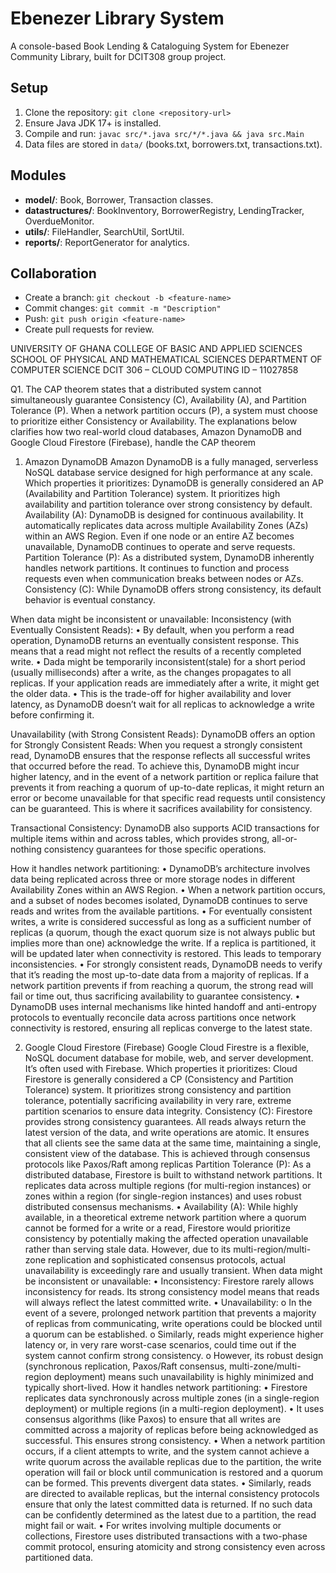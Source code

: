 # Ebenezer Library System

A console-based Book Lending & Cataloguing System for Ebenezer Community Library, built for DCIT308 group project.

## Setup
1. Clone the repository: `git clone <repository-url>`
2. Ensure Java JDK 17+ is installed.
3. Compile and run: `javac src/*.java src/*/*.java && java src.Main`
4. Data files are stored in `data/` (books.txt, borrowers.txt, transactions.txt).

## Modules
- **model/**: Book, Borrower, Transaction classes.
- **datastructures/**: BookInventory, BorrowerRegistry, LendingTracker, OverdueMonitor.
- **utils/**: FileHandler, SearchUtil, SortUtil.
- **reports/**: ReportGenerator for analytics.

## Collaboration
- Create a branch: `git checkout -b <feature-name>`
- Commit changes: `git commit -m "Description"`
- Push: `git push origin <feature-name>`
- Create pull requests for review.


UNIVERSITY OF GHANA
COLLEGE OF BASIC AND APPLIED SCIENCES
SCHOOL OF PHYSICAL AND MATHEMATICAL SCIENCES
DEPARTMENT OF COMPUTER SCIENCE
DCIT 306 – CLOUD COMPUTING
ID – 11027858

Q1. The CAP theorem states that a distributed system cannot simultaneously guarantee Consistency (C), Availability (A), and Partition Tolerance (P). When a network partition occurs (P), a system must choose to prioritize either Consistency or Availability.
The explanations below clarifies how two real-world cloud databases, Amazon DynamoDB and Google Cloud Firestore (Firebase), handle the CAP theorem
1. Amazon DynamoDB
Amazon DynamoDB is a fully managed, serverless NoSQL database service designed for high performance at any scale.
Which properties it prioritizes:
DynamoDB is generally considered an AP (Availability and Partition Tolerance) system. It prioritizes high availability and partition tolerance over strong consistency by default.
Availability (A): DynamoDB is designed for continuous availability. It automatically replicates data across multiple Availability Zones (AZs) within an AWS Region. Even if one node or an entire AZ becomes unavailable, DynamoDB continues to operate and serve requests.
Partition Tolerance (P): As a distributed system, DynamoDB inherently handles network partitions. It continues to function and process requests even when communication breaks between nodes or AZs.
Consistency (C): While DynamoDB offers strong consistency, its default behavior is eventual constancy.

When data might be inconsistent or unavailable:
Inconsistency (with Eventually Consistent Reads):
•	By default, when you perform a read operation, DynamoDB returns an eventually consistent response. This means that a read might not reflect the results of a recently completed write. 
•	Dada might be temporarily inconsistent(stale) for a short period (usually milliseconds) after a write, as the changes propagates to all replicas. If your application reads are immediately after a write, it might get the older data.
•	This is the trade-off for higher availability and lover latency, as DynamoDB doesn’t wait for all replicas to acknowledge a write before confirming it.

Unavailability (with Strong Consistent Reads):
DynamoDB offers an option for Strongly Consistent Reads: When you request a strongly consistent read, DynamoDB ensures that the response reflects all successful writes that occurred before the read.
To achieve this, DynamoDB might incur higher latency, and in the event of a network partition or replica failure that prevents it from reaching a quorum of up-to-date replicas, it might return an error or become unavailable for that specific read requests until consistency can be guaranteed. This is where it sacrifices availability for consistency.

Transactional Consistency: DynamoDB also supports ACID transactions for multiple items within and across tables, which provides strong, all-or-nothing consistency guarantees for those specific operations.

How it handles network partitioning:
•	DynamoDB’s architecture involves data being replicated across three or more storage nodes in different Availability Zones within an AWS Region.
•	When a network partition occurs, and a subset of nodes becomes isolated, DynamoDB continues to serve reads and writes from the available partitions.
•	For eventually consistent writes, a write is considered successful as long as a sufficient number of replicas (a quorum, though the exact quorum size is not always public but implies more than one) acknowledge the write. If a replica is partitioned, it will be updated later when connectivity is restored. This leads to temporary inconsistencies.
•	For strongly consistent reads, DynamoDB needs to verify that it’s reading the most up-to-date data from a majority of replicas. If a network partition prevents if from reaching a quorum, the strong read will fail or time out, thus sacrificing availability to guarantee consistency. 
•	DynamoDB uses internal mechanisms like hinted handoff and anti-entropy protocols to eventually reconcile data across partitions once network connectivity is restored, ensuring all replicas converge to the latest state. 

2. 	Google Cloud Firestore (Firebase)
Google Cloud Firestre is a flexible, NoSQL document database for mobile, web, and server development. It’s often used with Firebase.
Which properties it prioritizes:
Cloud Firestore is generally considered a CP (Consistency and Partition Tolerance) system. It prioritizes strong consistency and partition tolerance, potentially sacrificing availability in very rare, extreme partition scenarios to ensure data integrity.
Consistency (C): Firestore provides strong consistency guarantees. All reads always return the latest version of the data, and write operations are atomic. It ensures that all clients see the same data at the same time, maintaining a single, consistent view of the database. This is achieved through consensus protocols like Paxos/Raft among replicas
Partition Tolerance (P): As a distributed database, Firestore is built to withstand network partitions. It replicates data across multiple regions (for multi-region instances) or zones within a region (for single-region instances) and uses robust distributed consensus mechanisms. 
•	Availability (A): While highly available, in a theoretical extreme network partition where a quorum cannot be formed for a write or a read, Firestore would prioritize consistency by potentially making the affected operation unavailable rather than serving stale data. However, due to its multi-region/multi-zone replication and sophisticated consensus protocols, actual unavailability is exceedingly rare and usually transient.
When data might be inconsistent or unavailable:
•	Inconsistency: Firestore rarely allows inconsistency for reads. Its strong consistency model means that reads will always reflect the latest committed write.
•	Unavailability:
o	In the event of a severe, prolonged network partition that prevents a majority of replicas from communicating, write operations could be blocked until a quorum can be established.
o	Similarly, reads might experience higher latency or, in very rare worst-case scenarios, could time out if the system cannot confirm strong consistency.
o	However, its robust design (synchronous replication, Paxos/Raft consensus, multi-zone/multi-region deployment) means such unavailability is highly minimized and typically short-lived.
How it handles network partitioning:
•	Firestore replicates data synchronously across multiple zones (in a single-region deployment) or multiple regions (in a multi-region deployment).
•	It uses consensus algorithms (like Paxos) to ensure that all writes are committed across a majority of replicas before being acknowledged as successful. This ensures strong consistency.
•	When a network partition occurs, if a client attempts to write, and the system cannot achieve a write quorum across the available replicas due to the partition, the write operation will fail or block until communication is restored and a quorum can be formed. This prevents divergent data states.
•	Similarly, reads are directed to available replicas, but the internal consistency protocols ensure that only the latest committed data is returned. If no such data can be confidently determined as the latest due to a partition, the read might fail or wait.
•	For writes involving multiple documents or collections, Firestore uses distributed transactions with a two-phase commit protocol, ensuring atomicity and strong consistency even across partitioned data.



